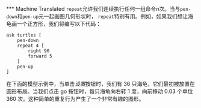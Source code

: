 ﻿*** Machine Translated
`repeat`允许我们连续执行任何一组命令*n*次。当与`pen-down`和`pen-up`元一起画图几何形状时， `repeat`特别有用。例如，如果我们想让海龟画一个正方形，我们将编写以下代码：



```
ask turtles [
	pen-down
	repeat 4 [
		right 90
		forward 5
	]
	pen-up
]
```


在下面的模型示例中，当单击*设置*按钮时，我们有 36 只海龟，它们最初被放置在圆形布局。当我们点击 go 按钮时，每只海龟向右转 1 度，向前移动 0.03 个单位 360 次。这种简单的重复行为产生了一个非常有趣的图形。